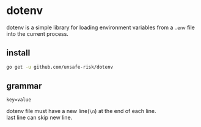 # dotenv

dotenv is a simple library for loading environment variables from a `.env` file into the current process.

## install

```bash
go get -u github.com/unsafe-risk/dotenv
```

## grammar

```dotenv
key=value
```

dotenv file must have a new line(`\n`) at the end of each line.  
last line can skip new line.
